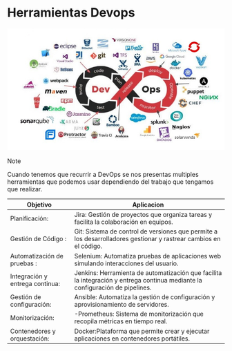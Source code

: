 # Herramientas Devops
![DevOps](./img/HerramientasDevOps.jpg)
> [!NOTE]
> Cuando tenemos que recurrir a DevOps se nos presentas multiples herramientas que podemos usar dependiendo del trabajo que tengamos que realizar.




| Objetivo                |Aplicacion|
| -----------------------------|-----------------------------|
|   Planificación:   | Jira: Gestión de proyectos que organiza tareas y facilita la colaboración en equipos.|
| Gestión de Código :| Git: Sistema de control de versiones que permite a los desarrolladores gestionar y rastrear cambios en el código.|
| Automatización de pruebas :| Selenium: Automatiza pruebas de aplicaciones web simulando interacciones del usuario.|
| Integración y entrega continua: |Jenkins: Herramienta de automatización que facilita la integración y entrega continua mediante la configuración de pipelines.|
| Gestión de configuración:| Ansible: Automatiza la gestión de configuración y aprovisionamiento de servidores.|
|Monitorización: |-Prometheus: Sistema de monitorización que recopila métricas en tiempo real. |
| Contenedores y orquestación: |  Docker:Plataforma que permite crear y ejecutar aplicaciones en contenedores portátiles.|
